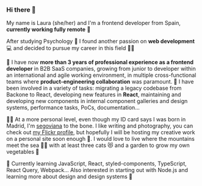 ### Hi there 🤗

My name is Laura (she/her) and I'm a frontend developer from Spain, **currently working fully remote** 🚀

After studying Psychology 🧠 I found another passion on **web development** 💻 and decided to pursue my career in this field 🤸‍♀️

💪 I have now **more than 3 years of professional experience as a frontend developer** in B2B SaaS companies, growing from junior to developer within an international and agile working environment, in multiple cross-functional teams where **product-engineering collaboration** was paramount. 👀 I have been involved in a variety of tasks: migrating a legacy codebase from Backone to React, developing new features in **React**, maintaining and developing new components in internal component galleries and design systems, performance tasks, PoCs, documentation...

🙋‍♀️ At a more personal level, even though my ID card says I was born in Madrid, I'm [segoviana](https://en.wikipedia.org/wiki/Segovia) to the bone. I like writing and photography, you can check out [my Flickr profile](https://www.flickr.com/photos/lauus64/), but hopefully I will be hosting my creative work on a personal site soon enough 🙂. I would love to live where the mountains meet the sea 🗻🌊 with at least three cats 😻 and a garden to grow my own vegetables 🍓

🌱 Currently learning JavaScript, React, styled-components, TypeScript, React Query, Webpack... Also interested in starting out with Node.js and learning more about design and design systems 🙌

<!--
**lauraferrandof/lauraferrandof** is a ✨ _special_ ✨ repository because its `README.md` (this file) appears on your GitHub profile.

Here are some ideas to get you started:

- 🔭 I’m currently working on ...
- 🌱 I’m currently learning ...
- 👯 I’m looking to collaborate on ...
- 🤔 I’m looking for help with ...
- 💬 Ask me about ...
- 📫 How to reach me: ...
- 😄 Pronouns: ...
- ⚡ Fun fact: ...
-->
